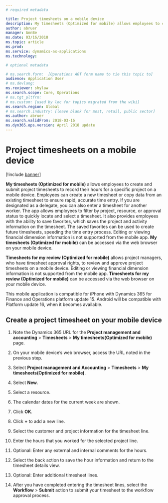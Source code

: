 ```yaml
---
# required metadata

title: Project timesheets on a mobile device
description: My timesheets (Optimized for mobile) allows employees to create and submit project timesheets to record their hours for a specific project on a mobile device.
author: abruer 
manager: AnnBe
ms.date: 03/16/2018
ms.topic: article
ms.prod: 
ms.service: dynamics-ax-applications
ms.technology: 

# optional metadata

# ms.search.form:  [Operations AOT form name to tie this topic to]
audience: Application User
# ms.devlang: 
ms.reviewer: shylaw
ms.search.scope: Core, Operations
# ms.tgt_pltfrm: 
# ms.custom: [used by loc for topics migrated from the wiki]
ms.search.region: Global
# ms.search.industry: [leave blank for most, retail, public sector]
ms.author: abruer
ms.search.validFrom: 2018-03-16 
ms.dyn365.ops.version: April 2018 update 
---
```


# Project timesheets on a mobile device

[!include [banner](../includes/banner.md)]

**My timesheets (Optimized for mobile)** allows employees to create and submit project timesheets to record their hours for a specific project on a mobile device. Employees can create a new timesheet or copy data from an existing timesheet to ensure rapid, accurate time entry. If you are designated as a delegate, you can also enter a timesheet for another worker. The app allows employees to filter by project, resource, or approval status to quickly locate and select a timesheet. It also provides employees with the ability to save favorites, which saves the project and activity information on the timesheet. The saved favorites can be used to create future timesheets, speeding the time entry process. Editing or viewing financial dimension information is not supported from the mobile app. **My timesheets (Optimized for mobile)** can be accessed via the web browser on your mobile device.

**Timesheets for my review (Optimized for mobile)** allows project managers, who have timesheet approval rights, to review and approve project timesheets on a mobile device. Editing or viewing financial dimension information is not supported from the mobile app. **Timesheets for my review (Optimized for mobile)** can be accessed via the web browser on your mobile device.

This mobile application is compatible for iPhone with Dynamics 365 for Finance and Operations platform update 15.
Android will be compatible with Platform update 16, when it becomes available.

## Create a project timesheet on your mobile device

1.  Note the Dynamics 365 URL for the **Project management and accounting** \> **Timesheets** \> **My timesheets(Optimized for mobile)** page.

2.  On your mobile device’s web browser, access the URL noted in the previous step.
 
3.  Select **Project management and Accounting** \> **Timesheets** \> **My timesheets(Optimized for mobile)**.

4.  Select **New**.

5.  Select a resource.

6.  The calendar dates for the current week are shown.

7.  Click **OK**.

8.  Click **+** to add a new line.

9.  Select the customer and project information for the timesheet line.

10. Enter the hours that you worked for the selected project line.

11. Optional: Enter any external and internal comments for the hours.

12. Select the back action to save the hour information and return to the timesheet details view.

13. Optional: Enter additional timesheet lines.

14. After you have completed entering the timesheet lines, select the **Workflow** \> **Submit** action to submit your timesheet to the workflow approval process.
